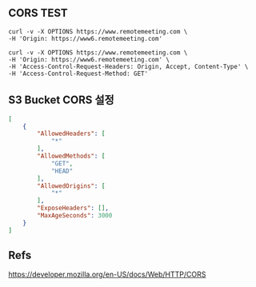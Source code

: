 


## CORS TEST
```shell
curl -v -X OPTIONS https://www.remotemeeting.com \
-H 'Origin: https://www6.remotemeeting.com' 
```

```shell
curl -v -X OPTIONS https://www.remotemeeting.com \
-H 'Origin: https://www6.remotemeeting.com' \
-H 'Access-Control-Request-Headers: Origin, Accept, Content-Type' \
-H 'Access-Control-Request-Method: GET'
```


## S3 Bucket CORS 설정
```json
[
    {
        "AllowedHeaders": [
            "*"
        ],
        "AllowedMethods": [
            "GET",
            "HEAD"
        ],
        "AllowedOrigins": [
            "*"
        ],
        "ExposeHeaders": [],
        "MaxAgeSeconds": 3000
    }
]
```

## Refs
https://developer.mozilla.org/en-US/docs/Web/HTTP/CORS

